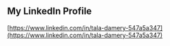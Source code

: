 ## My LinkedIn Profile
[https://www.linkedin.com/in/tala-damery-547a5a347](https://www.linkedin.com/in/tala-damery-547a5a347)
